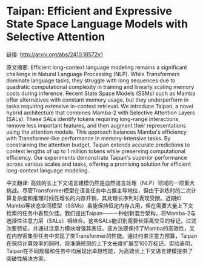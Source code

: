 # Taipan: Efficient and Expressive State Space Language Models with Selective Attention

链接: http://arxiv.org/abs/2410.18572v1

原文摘要:
Efficient long-context language modeling remains a significant challenge in
Natural Language Processing (NLP). While Transformers dominate language tasks,
they struggle with long sequences due to quadratic computational complexity in
training and linearly scaling memory costs during inference. Recent State Space
Models (SSMs) such as Mamba offer alternatives with constant memory usage, but
they underperform in tasks requiring extensive in-context retrieval. We
introduce Taipan, a novel hybrid architecture that combines Mamba-2 with
Selective Attention Layers (SALs). These SALs identify tokens requiring
long-range interactions, remove less important features, and then augment their
representations using the attention module. This approach balances Mamba's
efficiency with Transformer-like performance in memory-intensive tasks. By
constraining the attention budget, Taipan extends accurate predictions to
context lengths of up to 1 million tokens while preserving computational
efficiency. Our experiments demonstrate Taipan's superior performance across
various scales and tasks, offering a promising solution for efficient
long-context language modeling.

中文翻译:
高效的长上下文语言建模仍然是自然语言处理（NLP）领域的一项重大挑战。尽管Transformer模型在语言任务中占据主导地位，但由于训练时的二次计算复杂度和推理时线性增长的内存开销，其处理长序列时表现受限。近期如Mamba等状态空间模型（SSMs）虽能保持恒定内存占用，但在需要大量上下文检索的任务中表现欠佳。我们提出Taipan——一种创新混合架构，将Mamba-2与选择性注意力层（SALs）相结合。这些SALs能识别需要长距离交互的标记，过滤次要特征，并通过注意力模块增强其表征。该方法既保持了Mamba的高效性，又在内存密集型任务中实现了类Transformer的性能。通过约束注意力预算，Taipan在保持计算效率的同时，将准确预测的上下文长度扩展至100万标记。实验表明，Taipan在不同规模和任务中均展现出卓越性能，为高效长上下文语言建模提供了突破性解决方案。
